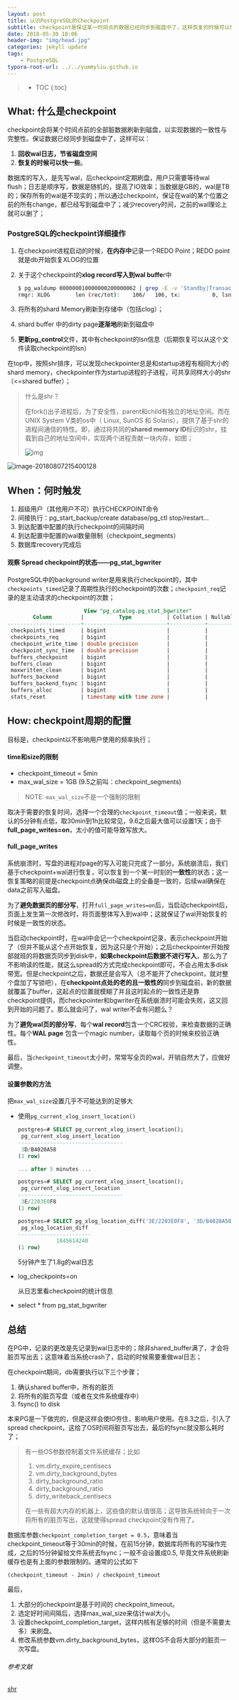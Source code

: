 ```yaml
---
layout: post
title: 认识PostgreSQL的Checkpoint
subtitle: checkpoint是保证某一时间点的数据已经同步到磁盘中了，这样恢复的时候可以快一些
date: 2018-05-30 18:06
header-img: "img/head.jpg"
categories: jekyll update
tags:
    - PostgreSQL
typora-root-url: ../../yummyliu.github.io
---
```


> * TOC
{:toc}

## What: 什么是checkpoint

checkpoint会将某个时间点前的全部脏数据刷新到磁盘，以实现数据的一致性与完整性。保证数据已经同步到磁盘中了，这样可以：

1. **回收wal日志，节省磁盘空间**
2. **恢复的时候可以快一些**。

数据库的写入，是先写wal，后checkpoint定期刷盘，用户只需要等待wal flush；日志是顺序写，数据是随机的，提高了IO效率；当数据是GB的，wal是TB的；保存所有的wal是不现实的；所以通过checkpoint，保证在wal的某个位置之前的所有change，都已经写到磁盘中了；减少recovery时间，之前的wal理论上就可以删了；

### PostgreSQL的checkpoint详细操作

1. 在checkpoint进程启动的时候，**在内存中**记录一个REDO Point；REDO point就是db开始恢复XLOG的位置

2. 关于这个checkpoint的**xlog record写入到wal buffe**r中

   ```bash
   $ pg_waldump 000000010000000200000062 | grep -E -v 'Standby|Transaction|Sequence|Btree|Heap' | head -n 1
   rmgr: XLOG        len (rec/tot):    106/   106, tx:          0, lsn: 2/620655F0, prev 2/620655B8, desc: CHECKPOINT_ONLINE redo 2/620655B8; tli 1; prev tli 1; fpw true; xid 0:24649; oid 33250; multi 2; offset 3; oldest xid 548 in DB 1; oldest multi 1 in DB 1; oldest/newest commit timestamp xid: 0/0; oldest running xid 24649; online
   ```

3. 将所有的shard Memory刷新到存储中（包括clog）；

4. shard buffer 中的dirty page**逐渐地**刷新到磁盘中

5. **更新pg_control**文件，其中有checkpoint的lsn信息（后期恢复可以从这个文件读取checkpoint的lsn）

在top中，按照shr排序，可以发现checkpointer总是和startup进程有相同大小的shard memory，checkpointer作为startup进程的子进程，可共享同样大小的shr（<=shared buffer）；

> 什么是shr？
>
> 在fork()出子进程后，为了安全性，parent和child有独立的地址空间。而在UNIX System V类的os中（ Linux, SunOS 和 Solaris），提供了基于shr的进程间通信的特性。即，通过将共同的**shared memory ID**标识的shr，挂载到自己的地址空间中，实现两个进程贡献一块内存，如图；
>
> ![img](/image/shm-1.png)

![image-20180807215400128](/image/image-20180807215400128.png)

## When：何时触发

1. 超级用户（其他用户不可）执行CHECKPOINT命令
2. 间接执行：pg_start_backup/create database/pg_ctl stop/restart...
3. 到达配置中配置的执行checkpoint的间隔时间
4. 到达配置中配置的wal数量限制（checkpoint_segments）
5. 数据库recovery完成后

#### 观察 Spread checkpoint的状态——pg_stat_bgwriter

PostgreSQL中的background writer是用来执行checkpoint的，其中`checkpoints_timed`记录了周期性执行的checkpoint的次数；`checkpoint_req`记录的是主动请求的checkpoint的次数；

```sql
                        View "pg_catalog.pg_stat_bgwriter"
        Column         |           Type           | Collation | Nullable | Default
-----------------------+--------------------------+-----------+----------+---------
 checkpoints_timed     | bigint                   |           |          |
 checkpoints_req       | bigint                   |           |          |
 checkpoint_write_time | double precision         |           |          |
 checkpoint_sync_time  | double precision         |           |          |
 buffers_checkpoint    | bigint                   |           |          |
 buffers_clean         | bigint                   |           |          |
 maxwritten_clean      | bigint                   |           |          |
 buffers_backend       | bigint                   |           |          |
 buffers_backend_fsync | bigint                   |           |          |
 buffers_alloc         | bigint                   |           |          |
 stats_reset           | timestamp with time zone |           |          |
```

## How: checkpoint周期的配置

目标是，checkpoint以不影响用户使用的频率执行；

#### time和size的限制

+ checkpoint_timeout = 5min
+ max_wal_size = 1GB (9.5之前叫：checkpoint_segments)

> NOTE: `max_wal_size`不是一个强制的限制

取决于需要的恢复时间，选择一个合理的`checkpoint_timeout`值；一般来说，默认的5分钟有点低，取30min到1h比较常见，9.6之后最大值可以设置1天；由于**full_page_writes=on**，太小的值可能导致写放大。

#### full_page_writes

系统崩溃时，写盘的进程对page的写入可能只完成了一部分。系统崩溃后，我们基于checkpoint+wal进行恢复，可以恢复到一个某一时刻的**一致性**的状态；这一恢复策略的前提是checkpoint点确保db磁盘上的全备是一致的，后续wal确保在data之前写入磁盘。

为了**避免数据页的部分写**，打开`full_page_writes=on`后，当启动checkpoint后，页面上发生第一次修改时，将页面整体写入到wal中；这就保证了wal开始恢复的时候是一致性的状态。

当启动checkpoint时，在wal中会记一个checkpoint记录，表示checkpoint开始了（但并不能从这个点开始恢复，因为这只是个开始）；之后checkpointer开始按部就班的将数据页同步到disk中，**如果checkpoint后数据不进行写入**，那么为了不影响读的性能，就这么spread的方式完成checkpoint即可，不会占用太多disk带宽。但是checkpoint之后，数据还是会写入（总不能开了checkpoint，就对整个盘加了写锁吧），在**checkpoint点处的老的且一致性的**同步到磁盘前，新的数据就覆盖了buffer，这起点的位置就模糊了并且这时起点的一致性还是靠checkpoint提供，而checkpointer和bgwriter在系统崩溃时可能会失败，这又回到开始的问题了。那么就会问了，wal writer不会有问题么？

为了**避免wal页的部分写**，每个**wal record**包含一个CRC校验，来检查数据的正确性。每个**WAL page** 包含一个magic number，读取每个页的时候来校验正确性。

最后，当`checkpoint_timeout`太小时，常常写全页的wal，开销自然大了，应做好调整。

#### 设置参数的方法

把`max_wal_size`设置几乎不可能达到的足够大

+ 使用`pg_current_xlog_insert_location()`

  ```sql
  postgres=# SELECT pg_current_xlog_insert_location();
   pg_current_xlog_insert_location 
  ---------------------------------
   3D/B4020A58
  (1 row)

  ... after 5 minutes ...

  postgres=# SELECT pg_current_xlog_insert_location();
   pg_current_xlog_insert_location 
  ---------------------------------
   3E/2203E0F8
  (1 row)

  postgres=# SELECT pg_xlog_location_diff('3E/2203E0F8', '3D/B4020A58');
   pg_xlog_location_diff 
  -----------------------
              1845614240
  (1 row)
  ```

  5分钟产生了1.8g的wal日志

+ log_checkpoints=on

  从日志里看checkpoint的统计信息

+ select * from pg_stat_bgwriter

## 总结

在PG中，记录的更改是先记录到wal日志中的；除非shared_buffer满了，才会将脏页写出去；这意味着当系统crash了，启动的时候需要重做wal日志；

在checkpoint期间，db需要执行以下三个步骤；

1. 确认shared buffer中，所有的脏页
2. 将所有的脏页写盘（或者在文件系统缓存中）
3. fsync() to disk

本来PG是一下做完的，但是这样会使IO夯住，影响用户使用。在8.3之后，引入了spread checkpoint，这给了OS时间将脏页写出去，最后的fsync就没那么耗时了；

> 有一些OS参数控制着文件系统缓存；比如
>
> 1. vm.dirty_expire_centisecs
> 2. vm.dirty_background_bytes
> 3. dirty_background_ratio
> 4. dirty_background_ratio
> 5. dirty_writeback_centisecs 
>
> 在一些有超大内存的机器上，这些值的默认值很高；这导致系统倾向于一次将所有的脏页写出，这就使得spread checkpoint没有作用了。

数据库参数`checkpoint_completion_target = 0.5`，意味着当checkpoint_timeout等于30min的时候，在前15分钟，数据库将所有的写操作完成，之后的15分钟留给文件系统去fsync；一般不会设置成0.5,  毕竟文件系统刷新缓存也是有上面的参数限制的。通常的公式如下

```
(checkpoint_timeout - 2min) / checkpoint_timeout
```

最后，

1. 大部分的checkpoint是基于时间的 checkpoint_timeout。
2. 选定好时间间隔后，选择max_wal_size来估计wal大小。
3. 设置checkpoint_completion_target，这样内核有足够的时间（但是不需要太多）来刷盘。
4. 修改系统参数vm.dirty_background_bytes，这样OS不会将大部分的脏页一次写盘。



###### 参考文献

[shr](http://www.csl.mtu.edu/cs4411.ck/www/NOTES/process/shm/what-is-shm.html)
